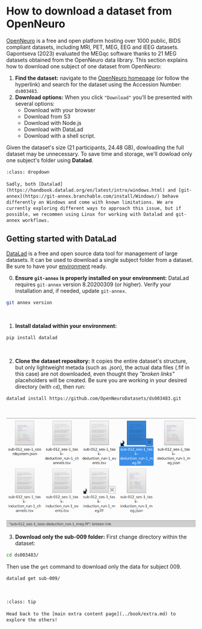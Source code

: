 # How to download a dataset from OpenNeuro

[OpenNeuro](https://openneuro.org/) is a free and open platform hosting over 1000 public, BIDS compliant datasets, including MRI, PET, MEG, EEG and iEEG datasets. Gapontseva (2023) evaluated the MEGqc software thanks to 21 MEG datasets obtained from the OpenNeuro data library. This section explains how to download one subject of one dataset from OpenNeuro: 

1. **Find the dataset:** navigate to the [OpenNeuro homepage](https://openneuro.org/) (or follow the hyperlink) and search for the dataset using the Accession Number: `ds003483`.
2. **Download options:** When you click `"Download"` you'll be presented with several options:
    * Download with your browser
    * Download from S3
    * Download with Node.js
    * Download with DataLad
    * Download with a shell script. 
    
Given the dataset's size (21 participants, 24.48 GB), dowloading the full dataset may be unnecessary. To save time and storage, we'll dowload only one subject's folder using **Datalad**.


```{warning} Windows Limitation
:class: dropdown

Sadly, both [Datalad](https://handbook.datalad.org/en/latest/intro/windows.html) and [git-annex](https://git-annex.branchable.com/install/Windows/) behave differently on Windows and come with known limitations. We are currently exploring different ways to approach this issue, but if possible, we recommen using Linux for working with Datalad and git-annex workflows.

```

## Getting started with DataLad
[DataLad](github.com/datalad) is a free and open source data tool for management of large datasets. It can be used to download a single subject folder from a dataset. Be sure to have your [environment](./environment.md) ready.

0. **Ensure `git-annex` is properly installed on your environment:** DataLad requires `git-annex` version 8.20200309 (or higher). Verify your installation and, if needed, update `git-annex`.
   
```bash
git annex version
```
<br>

1. **Install datalad within your environment:** 

```bash
pip install datalad
```

<br>

2. **Clone the dataset repository:** It copies the entire dataset's structure, but only lightweight metada (such as .json), the actual data files (.fif in this case) are not downloaded, even thought they _"broken links"_ placeholders will be created. Be sure you are working in your desired directory (with `cd`), then run:
```bash
datalad install https://github.com/OpenNeuroDatasets/ds003483.git
```

<br>

![placeholder](../static/placeholder.png)


3. **Download only the sub-009 folder:** First change directory within the dataset:
   
```bash
cd ds003483/
```

Then use the `get` command to download only the data for subject 009.

```bash
datalad get sub-009/
```

<br>




```{admonition} Want to check more extra content?
:class: tip

Head back to the [main extra content page](../book/extra.md) to explore the others!

``` 

